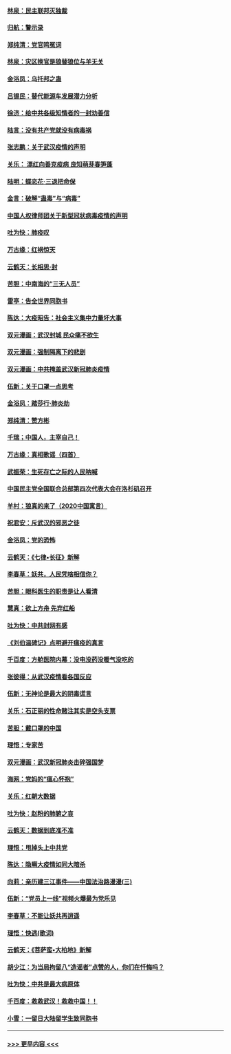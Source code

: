#### [林泉：民主联邦灭独裁](../pages/nsc993/n11870998.md?t=02160144) 
#### [归航：警示录](../pages/nsc993/n11870963.md?t=02160144) 
#### [郑纯清：党官鸣冤词](../pages/nsc993/n11870938.md?t=02160144) 
#### [林泉：灾区换官是狼替狼位与羊无关](../pages/nsc993/n11870896.md?t=02160144) 
#### [金浴凤：乌托邦之蛊](../pages/nsc993/n11870879.md?t=02160144) 
#### [吕锡民：替代能源车发展潜力分析](../pages/nsc993/n11870656.md?t=02160144) 
#### [徐济：给中共各级知情者的一封劝善信](../pages/nsc993/n11868561.md?t=02160144) 
#### [陆言：没有共产党就没有病毒祸](../pages/nsc993/n11868232.md?t=02160144) 
#### [张志鹏：关于武汉疫情的声明](../pages/nsc993/n11867182.md?t=02160144) 
#### [关乐： 漂红向善克疫病 良知萌芽春笋蓬](../pages/nsc993/n11865710.md?t=02160144) 
#### [陆明：蝶恋花‧三退把命保](../pages/nsc993/n11865673.md?t=02160144) 
#### [金言：破解“蛊毒”与“病毒”](../pages/nsc993/n11864103.md?t=02160144) 
#### [中国人权律师团关于新型冠状病毒疫情的声明](../pages/nsc993/n11864249.md?t=02160144) 
#### [吐为快：肺疫叹](../pages/nsc993/n11864027.md?t=02160144) 
#### [万古缘：红祸惊天](../pages/nsc993/n11864079.md?t=02160144) 
#### [云鹤天：长相思‧封](../pages/nsc993/n11864006.md?t=02160144) 
#### [苦胆：中南海的“三无人员”](../pages/nsc993/n11862997.md?t=02160144) 
#### [雷亭：告全世界同胞书](../pages/nsc993/n11862572.md?t=02160144) 
#### [陈达：大疫昭告：社会主义集中力量坏大事](../pages/nsc993/n11859419.md?t=02160144) 
#### [双元漫画：武汉封城 民众痛不欲生](../pages/nsc993/n11859287.md?t=02160144) 
#### [双元漫画：强制隔离下的悲剧](../pages/nsc993/n11859244.md?t=02160144) 
#### [双元漫画：中共掩盖武汉新冠肺炎疫情](../pages/nsc993/n11858249.md?t=02160144) 
#### [伍新：关于口罩一点思考](../pages/nsc993/n11859195.md?t=02160144) 
#### [金浴凤：踏莎行‧肺炎劫](../pages/nsc993/n11858227.md?t=02160144) 
#### [郑纯清：赞方彬](../pages/nsc993/n11856803.md?t=02160144) 
#### [千瑞；中国人，主宰自己！](../pages/nsc993/n11856793.md?t=02160144) 
#### [万古缘：真相歌谣（四首）](../pages/nsc993/n11856263.md?t=02160144) 
#### [武振荣：生死存亡之际的人民呐喊](../pages/nsc993/n11856256.md?t=02160144) 
#### [中国民主党全国联合总部第四次代表大会在洛杉矶召开](../pages/nsc993/n11856344.md?t=02160144) 
#### [羊村：狼真的来了（2020中国寓言）](../pages/nsc993/n11856229.md?t=02160144) 
#### [祝君安：斥武汉的邪恶之徒](../pages/nsc993/n11855861.md?t=02160144) 
#### [金浴凤：党的恐怖](../pages/nsc993/n11855849.md?t=02160144) 
#### [云鹤天：《七律▪长征》新解](../pages/nsc993/n11855479.md?t=02160144) 
#### [李春草：妖共，人民凭啥相信你？](../pages/nsc993/n11855196.md?t=02160144) 
#### [苦胆：眼科医生的职责是让人看清](../pages/nsc993/n11853840.md?t=02160144) 
#### [慧真：欲上方舟 先弃红船](../pages/nsc993/n11853483.md?t=02160144) 
#### [吐为快：中共封网有感](../pages/nsc993/n11852575.md?t=02160144) 
#### [《刘伯温碑记》点明避开瘟疫的真言](../pages/nsc993/n11852128.md?t=02160144) 
#### [千百度：方舱医院内幕：没电没药没暖气没吃的](../pages/nsc993/n11850211.md?t=02160144) 
#### [张彼得：从武汉疫情看各国反应](../pages/nsc993/n11850102.md?t=02160144) 
#### [伍新：无神论是最大的阴毒谎言](../pages/nsc993/n11846129.md?t=02160144) 
#### [关乐：石正丽的性命赌注其实是空头支票](../pages/nsc993/n11846109.md?t=02160144) 
#### [苦胆：戴口罩的中国](../pages/nsc993/n11845576.md?t=02160144) 
#### [理悟：专家苦](../pages/nsc993/n11845564.md?t=02160144) 
#### [双元漫画：武汉新冠肺炎击碎强国梦](../pages/nsc993/n11843320.md?t=02160144) 
#### [海网：党妈的“瘟心怀抱”](../pages/nsc993/n11840740.md?t=02160144) 
#### [关乐：红朝大数据](../pages/nsc993/n11840675.md?t=02160144) 
#### [吐为快：赵粉的肺腑之哀](../pages/nsc993/n11840618.md?t=02160144) 
#### [云鹤天：数据到底准不准](../pages/nsc993/n11840325.md?t=02160144) 
#### [理悟：甩掉头上中共党](../pages/nsc993/n11838826.md?t=02160144) 
#### [陈达：隐瞒大疫情如同大暗杀](../pages/nsc993/n11838771.md?t=02160144) 
#### [向莉：亲历建三江事件——中国法治路漫漫(三)](../pages/nsc993/n11831825.md?t=02160144) 
#### [伍新：“党员上一线”视频火爆最为党乐见](../pages/nsc993/n11838200.md?t=02160144) 
#### [李春草：不能让妖共再逍遥](../pages/nsc993/n11838102.md?t=02160144) 
#### [理悟：快逃(歌词)](../pages/nsc993/n11838083.md?t=02160144) 
#### [云鹤天：《菩萨蛮▪大柏地》新解](../pages/nsc993/n11838059.md?t=02160144) 
#### [胡少江：为当局拘留八“造谣者”点赞的人，你们在忏悔吗？](../pages/nsc993/n11836801.md?t=02160144) 
#### [吐为快：中共是最大病原体](../pages/nsc993/n11836748.md?t=02160144) 
#### [千百度：救救武汉！救救中国！！](../pages/nsc993/n11836145.md?t=02160144) 
#### [小雪：一留日大陆留学生致同胞书](../pages/nsc993/n11834624.md?t=02160144) 

----
#### [ >>> 更早内容 <<< ](../indexes/nsc993-earlier.md)

